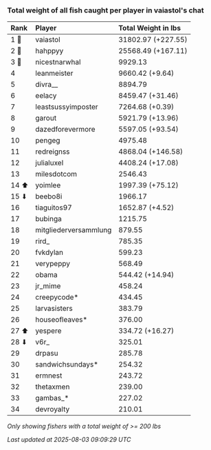 ### Total weight of all fish caught per player in vaiastol's chat

| Rank  | Player                | Total Weight in lbs |
|:------|:----------------------|:--------------------|
| 1 🥇  | vaiastol              | 31802.97 (+227.55)  |
| 2 🥈  | hahppyy               | 25568.49 (+167.11)  |
| 3 🥉  | nicestnarwhal         | 9929.13             |
| 4     | leanmeister           | 9660.42 (+9.64)     |
| 5     | divra__               | 8894.79             |
| 6     | eelacy                | 8459.47 (+31.46)    |
| 7     | leastsussyimposter    | 7264.68 (+0.39)     |
| 8     | garout                | 5921.79 (+13.96)    |
| 9     | dazedforevermore      | 5597.05 (+93.54)    |
| 10    | pengeg                | 4975.48             |
| 11    | redreignss            | 4868.04 (+146.58)   |
| 12    | julialuxel            | 4408.24 (+17.08)    |
| 13    | milesdotcom           | 2546.43             |
| 14 ⬆  | yoimlee               | 1997.39 (+75.12)    |
| 15 ⬇  | beebo8i               | 1966.17             |
| 16    | tiaguitos97           | 1652.87 (+4.52)     |
| 17    | bubinga               | 1215.75             |
| 18    | mitgliederversammlung | 879.55              |
| 19    | rird_                 | 785.35              |
| 20    | fvkdylan              | 599.23              |
| 21    | verypeppy             | 568.49              |
| 22    | obama                 | 544.42 (+14.94)     |
| 23    | jr_mime               | 458.24              |
| 24    | creepycode*           | 434.45              |
| 25    | larvasisters          | 383.79              |
| 26    | houseofleaves*        | 376.00              |
| 27 ⬆  | yespere               | 334.72 (+16.27)     |
| 28 ⬇  | v6r_                  | 325.01              |
| 29    | drpasu                | 285.78              |
| 30    | sandwichsundays*      | 254.32              |
| 31    | ermnest               | 243.72              |
| 32    | thetaxmen             | 239.00              |
| 33    | gambas_*              | 227.02              |
| 34    | devroyalty            | 210.01              |

_Only showing fishers with a total weight of >= 200 lbs_

_Last updated at 2025-08-03 09:09:29 UTC_